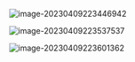 ![image-20230409223446942](C:\Users\Liuz\AppData\Roaming\Typora\typora-user-images\image-20230409223446942.png)

![image-20230409223537537](C:\Users\Liuz\AppData\Roaming\Typora\typora-user-images\image-20230409223537537.png)

![image-20230409223601362](C:\Users\Liuz\AppData\Roaming\Typora\typora-user-images\image-20230409223601362.png)